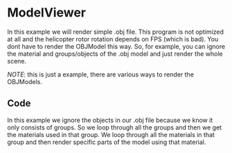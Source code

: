 # ModelViewer
In this example we will render simple .obj file.
This program is not optimized at all and the helicopter
rotor rotation depends on FPS (which is bad).
You dont have to render the OBJModel this way. So, for
example, you can ignore the material and groups/objects
of the .obj model and just render the whole scene.

*NOTE*: this is just a example, there are various ways to render the OBJModels.

## Code
In this example we ignore the objects in our .obj file
because we know it only consists of groups. So we loop
through all the groups and then we get the materials
used in that group. We loop through all the materials
in that group and then render specific parts of the
model using that material.